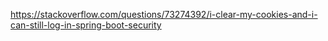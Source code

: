 https://stackoverflow.com/questions/73274392/i-clear-my-cookies-and-i-can-still-log-in-spring-boot-security
